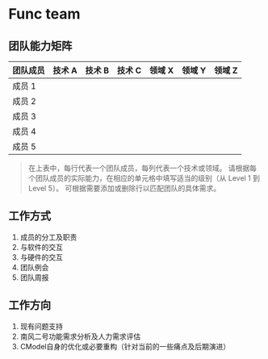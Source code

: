 # Func team

## 团队能力矩阵

| 团队成员 | 技术 A | 技术 B | 技术 C | 领域 X | 领域 Y | 领域 Z |
|---------|-------|-------|-------|-------|-------|-------|
| 成员 1  |       |       |       |       |       |       |
| 成员 2  |       |       |       |       |       |       |
| 成员 3  |       |       |       |       |       |       |
| 成员 4  |       |       |       |       |       |       |
| 成员 5  |       |       |       |       |       |       |

> 在上表中，每行代表一个团队成员，每列代表一个技术或领域。
> 请根据每个团队成员的实际能力，在相应的单元格中填写适当的级别（从 Level 1 到 Level 5）。
> 可根据需要添加或删除行以匹配团队的具体需求。

## 工作方式

1. 成员的分工及职责
2. 与软件的交互
3. 与硬件的交互
4. 团队例会
5. 团队周报

## 工作方向

1. 现有问题支持
2. 南风二号功能需求分析及人力需求评估
3. CModel自身的优化或必要重构（针对当前的一些痛点及后期演进）
